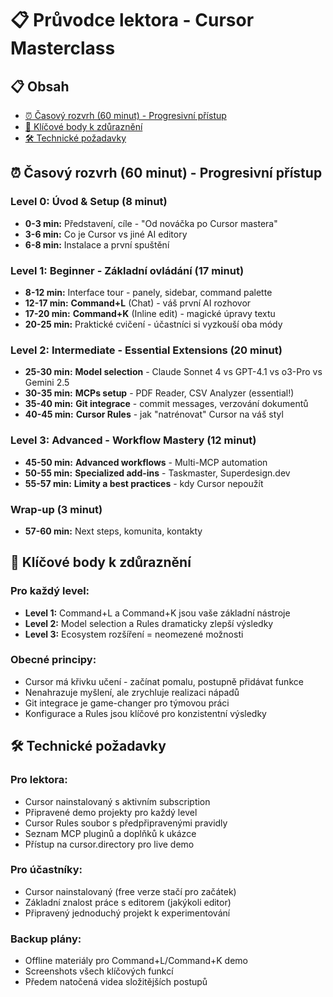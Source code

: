 # 📋 Průvodce lektora - Cursor Masterclass

## 📋 Obsah

- [⏰ Časový rozvrh (60 minut) - Progresivní přístup](#-časový-rozvrh-60-minut---progresivní-přístup)
- [🎯 Klíčové body k zdůraznění](#-klíčové-body-k-zdůraznění)
- [🛠️ Technické požadavky](#️-technické-požadavky)

## ⏰ Časový rozvrh (60 minut) - Progresivní přístup

### Level 0: Úvod & Setup (8 minut)
- **0-3 min:** Představení, cíle - "Od nováčka po Cursor mastera"
- **3-6 min:** Co je Cursor vs jiné AI editory
- **6-8 min:** Instalace a první spuštění

### Level 1: Beginner - Základní ovládání (17 minut)
- **8-12 min:** Interface tour - panely, sidebar, command palette
- **12-17 min:** **Command+L** (Chat) - váš první AI rozhovor
- **17-20 min:** **Command+K** (Inline edit) - magické úpravy textu
- **20-25 min:** Praktické cvičení - účastníci si vyzkouší oba módy

### Level 2: Intermediate - Essential Extensions (20 minut)
- **25-30 min:** **Model selection** - Claude Sonnet 4 vs GPT-4.1 vs o3-Pro vs Gemini 2.5
- **30-35 min:** **MCPs setup** - PDF Reader, CSV Analyzer (essential!)
- **35-40 min:** **Git integrace** - commit messages, verzování dokumentů
- **40-45 min:** **Cursor Rules** - jak "natrénovat" Cursor na váš styl

### Level 3: Advanced - Workflow Mastery (12 minut)
- **45-50 min:** **Advanced workflows** - Multi-MCP automation
- **50-55 min:** **Specialized add-ins** - Taskmaster, Superdesign.dev
- **55-57 min:** **Limity a best practices** - kdy Cursor nepoužít

### Wrap-up (3 minut)
- **57-60 min:** Next steps, komunita, kontakty

## 🎯 Klíčové body k zdůraznění

### Pro každý level:
- **Level 1:** Command+L a Command+K jsou vaše základní nástroje
- **Level 2:** Model selection a Rules dramaticky zlepší výsledky
- **Level 3:** Ecosystem rozšíření = neomezené možnosti

### Obecné principy:
- Cursor má křivku učení - začínat pomalu, postupně přidávat funkce
- Nenahrazuje myšlení, ale zrychluje realizaci nápadů
- Git integrace je game-changer pro týmovou práci
- Konfigurace a Rules jsou klíčové pro konzistentní výsledky

## 🛠️ Technické požadavky

### Pro lektora:
- Cursor nainstalovaný s aktivním subscription
- Připravené demo projekty pro každý level
- Cursor Rules soubor s předpřipravenými pravidly
- Seznam MCP pluginů a doplňků k ukázce
- Přístup na cursor.directory pro live demo

### Pro účastníky:
- Cursor nainstalovaný (free verze stačí pro začátek)
- Základní znalost práce s editorem (jakýkoli editor)
- Připravený jednoduchý projekt k experimentování

### Backup plány:
- Offline materiály pro Command+L/Command+K demo
- Screenshots všech klíčových funkcí
- Předem natočená videa složitějších postupů